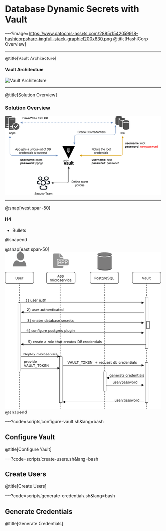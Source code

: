 # Database Dynamic Secrets with Vault

---?image=https://www.datocms-assets.com/2885/1542059918-hashicorpshare-imgfull-stack-graphic1200x630.png
@title[HashiCorp Overview]


---
@title[Vault Architecture]

#### Vault Architecture

![Vault Architecture](https://www.vaultproject.io/img/layers.png)


---
@title[Solution Overview]

### Solution Overview
![Solution Overview](assets/img/solution-overview.png)


---

@snap[west span-50]
#### H4
* Bullets

@snapend

@snap[east span-50]
![](assets/img/vault-configuration.png)
@snapend

---?code=scripts/configure-vault.sh&lang=bash
## Configure Vault
@title[Configure Vault]

---?code=scripts/create-users.sh&lang=bash
## Create Users
@title[Create Users]

---?code=scripts/generate-credentials.sh&lang=bash
## Generate Credentials
@title[Generate Credentials]
